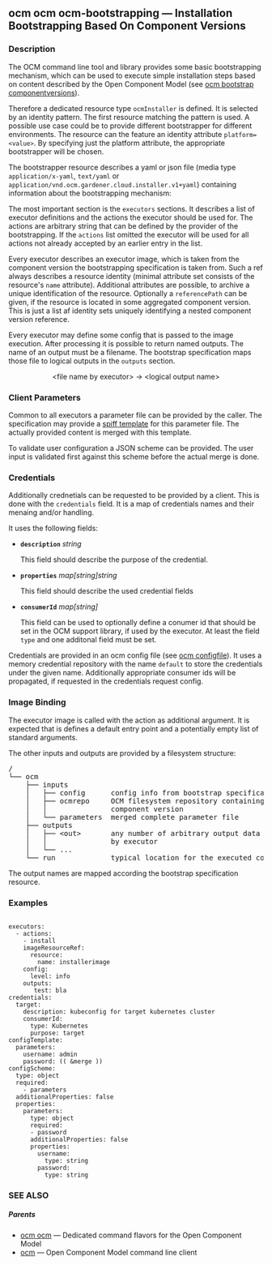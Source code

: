 ## ocm ocm ocm-bootstrapping &mdash; Installation Bootstrapping Based On Component Versions

### Description


The OCM command line tool and library provides some basic bootstrapping
mechanism, which can be used to execute simple installation steps based on
content described by the Open Component Model
(see [ocm bootstrap componentversions](ocm_bootstrap_componentversions.md)).

Therefore a dedicated resource type <code>ocmInstaller</code> is defined.
It is selected by an identity pattern. The first resource matching the pattern
is used. A possible use case could be to provide different bootstrapper for
different environments. The resource can the feature an identity attribute
<code>platform=&lt;value></code>. By specifying just the platform attribute,
the appropriate bootstrapper will be chosen.

The bootstrapper resource describes a yaml or json file
(media type <code>application/x-yaml</code>, <code>text/yaml</code> or
<code>application/vnd.ocm.gardener.cloud.installer.v1+yaml</code>) containing
information about the bootstrapping mechanism:

The most important section is the <code>executors</code> sections. It describes
a list of executor definitions and the actions the executor should be used for.
The actions are arbitrary string that can be defined by the provider of the
bootstrapping. If the <code>actions</code> list omitted the executor will be
used for all actions not already accepted by an earlier entry in the list.

Every executor describes an executor image, which is taken from the component
version the bootstrapping specification is taken from. Such a ref always
describes a resource identity (minimal attribute set consists of the resource's
<code>name</code> attribute). Additional attributes are possible, to archive a
unique identification of the resource. Optionally a <code>referencePath</code>
can be given, if the resource is located in some aggregated component version.
This is just a list af identity sets uniquely identifying a nested component
version reference.

Every executor may define some config that is passed to the image execution.
After processing it is possible to return named outputs. The name of an output
must be a filename. The bootstrap specification maps those file to logical
outputs in the <code>outputs</code> section.

<center>
  &lt;file name by executor> -> &lt;logical output name>
</center>

### Client Parameters

Common to all executors a parameter file can be provided by the caller. The
specification may provide a [spiff template](https://github.com/mandelsoft/spiff)
for this parameter file. The actually provided content is merged with this
template.

To validate user configuration a JSON scheme can be provided. The user input is
validated first against this scheme before the actual merge is done.

### Credentials

Additionally crednetials can be requested to be provided by a client.
This is done with the <code>credentials</code> field. It is a map
of credentials names and their menaing and/or handling.

It uses the following fields:

- **<code>description</code>** *string*

  This field should describe the purpose of the credential.

- **<code>properties</code>** *map[string]string*

  This field should describe the used credential fields

- **<code>consumerId</code>** *map[string]*

  This field can be used to optionally define a conumer id that should be set
  in the OCM support library, if used by the executor. At least the field
  <code>type</code> and one additonal field must be set.

Credentials are provided in an ocm config file (see [ocm configfile](ocm_configfile.md)).
It uses a memory credential repository with the name <code>default</code>
to store the credentials under the given name. Additionally appropriate
consumer ids will be propagated, if requested in the credentials request config.

### Image Binding

The executor image is called with the action as additional argument. It is
expected that is defines a default entry point and a potentially empty list of
standard arguments.

The other inputs and outputs are provided by a filesystem structure:
<pre>
/
└── ocm
    ├── inputs
    │   ├── config      config info from bootstrap specification
    │   ├── ocmrepo     OCM filesystem repository containing the complete
    │   │               component version
    │   └── parameters  merged complete parameter file
    ├── outputs
    │   ├── &lt;out>       any number of arbitrary output data provided
    │   │               by executor
    │   └── ...         
    └── run             typical location for the executed command
</pre>

The output names are mapped according the bootstrap specification resource.


### Examples

```

executors:
  - actions:
    - install
    imageResourceRef:
      resource:
        name: installerimage
    config:
      level: info
    outputs:
       test: bla
credentials:
  target:
    description: kubeconfig for target kubernetes cluster
    consumerId:
      type: Kubernetes
      purpose: target
configTemplate:
  parameters:
    username: admin
    password: (( &merge ))
configScheme:
  type: object
  required:
    - parameters
  additionalProperties: false
  properties:
    parameters:
      type: object
      required:
      - password
      additionalProperties: false
      properties:
        username:
          type: string
        password:
          type: string

```

### SEE ALSO

##### Parents

* [ocm ocm](ocm_ocm.md)	 &mdash; Dedicated command flavors for the Open Component Model
* [ocm](ocm.md)	 &mdash; Open Component Model command line client

